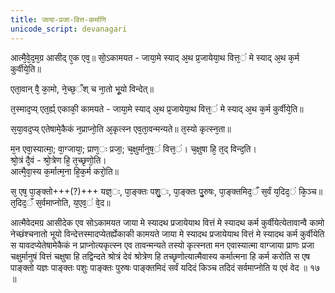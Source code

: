 ```yaml
---
title: जाया-प्रजा-वित्त-कर्माणि
unicode_script: devanagari
---
```


आत्मै᳘वे᳘द᳘म᳘ग्र आसीद् ए᳘क एव᳘॥
सो᳘ऽकामयत - 
जाया᳘मे स्याद् अ᳘थ प्र᳘जायेया᳘थ वित्त᳘ं मे स्याद् अ᳘थ क᳘र्म कुर्वीये᳘ति॥

एता᳘वान् वै᳘ का᳘मो, ने᳘च्छ᳘ँश् च ना᳘तो भू᳘यो विन्देत्॥

त᳘स्माद᳘प्य् एत᳘र्ह्य् एकाकी᳘ कामयते - 
जाया᳘मे स्याद् अ᳘थ प्र᳘जायेया᳘थ वित्त᳘ं मे स्याद् अ᳘थ क᳘र्म कुर्वीये᳘ति॥

स᳘या᳘वद᳘प्य् एतेषामे᳘कैकं न᳘प्राप्नो᳘ति अ᳘कृत्स्न एव᳘ता᳘वन्मन्यते॥ त᳘स्यो कृत्स्न᳘ता॥

म᳘न एवा᳘स्यात्मा᳘; वा᳘ग्जाया᳘; प्राण᳘ः प्रजा᳘; च᳘क्षुर्मानुष᳘ं वित्त᳘ं। च᳘क्षुषा हि᳘ त᳘द् विन्द᳘ति।  
श्रो᳘त्रं दै᳘वं - श्रो᳘त्रेण हि᳘ त᳘च्छृणो᳘ति।  
आत्मै᳘वा᳘स्य क᳘र्मात्म᳘ना हि᳘क᳘र्म करो᳘ति॥

स᳘ एष᳘ पा᳘ङ्क्तो+++(?)+++ यज्ञ᳘ः, पा᳘ङ्क्तः पशु᳘ः, पा᳘ङ्क्तः पु᳘रुषः, पा᳘ङ्क्तमिद᳘ँ स᳘र्वं य᳘दिद᳘ं कि᳘ञ्च॥
त᳘दिद᳘ँ स᳘र्वमाप्नोति, य᳘एव᳘ं वे᳘द॥

आत्मैवेदमग्र आसीदेक एव सोऽकामयत जाया मे स्यादथ प्रजायेयाथ वित्तं मे स्यादथ कर्म कुर्वीयेत्येतावान्वै कामो नेच्छंश्चनातो भूयो विन्देत्तस्मादप्येतर्ह्येकाकी कामयते जाया मे स्यादथ प्रजायेयाथ वित्तं मे स्यादथ कर्म कुर्वीयेति स यावदप्येतेषामेकैकं न प्राप्नोत्यकृत्स्न एव तावन्मन्यते तस्यो कृत्स्नता मन एवास्यात्मा वाग्जाया प्राणः प्रजा चक्षुर्मानुषं वित्तं चक्षुषा हि तद्विन्दते श्रोत्रं देवं श्रोत्रेण हि तच्छृणोत्यात्मैवास्य कर्मात्मना हि कर्म करोति स एष पाङ्क्तो यज्ञः पाङ्क्तः पशुः पाङ्क्तः पुरुषः पाङ्क्तमिदं सर्वं यदिदं किञ्च तदिदं सर्वमाप्नोति य एवं वेद ॥ १७ ॥